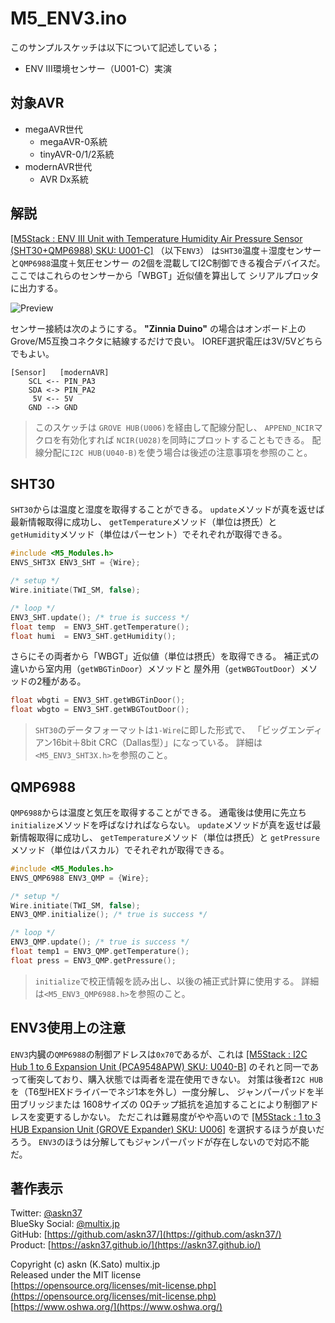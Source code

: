 # M5_ENV3.ino

このサンプルスケッチは以下について記述している；

- ENV III環境センサー（U001-C）実演

## 対象AVR

- megaAVR世代
  - megaAVR-0系統
  - tinyAVR-0/1/2系統
- modernAVR世代
  - AVR Dx系統

## 解説

[[M5Stack : ENV III Unit with Temperature Humidity Air Pressure Sensor (SHT30+QMP6988) SKU: U001-C]](https://shop.m5stack.com/collections/m5-sensor/products/env-iii-unit-with-temperature-humidity-air-pressure-sensor-sht30-qmp6988)
（以下`ENV3`）
は`SHT30`温度＋湿度センサー
と`QMP6988`温度＋気圧センサー
の2個を混載してI2C制御できる複合デバイスだ。
ここではこれらのセンサーから「WBGT」近似値を算出して
シリアルプロッタに出力する。

![Preview](https://askn37.github.io/img/M5_ENV3.png)

センサー接続は次のようにする。
__"Zinnia Duino"__ の場合はオンボード上の
Grove/M5互換コネクタに結線するだけで良い。
IOREF選択電圧は3V/5Vどちらでもよい。

```plain
[Sensor]   [modernAVR]
    SCL <-- PIN_PA3
    SDA <-> PIN_PA2
     5V <-- 5V
    GND --> GND
```

> このスケッチは
`GROVE HUB(U006)`を経由して配線分配し、
`APPEND_NCIR`マクロを有効化すれば
`NCIR(U028)`を同時にプロットすることもできる。
配線分配に`I2C HUB(U040-B)`を使う場合は後述の注意事項を参照のこと。

## SHT30

`SHT30`からは温度と湿度を取得することができる。
`update`メソッドが真を返せば最新情報取得に成功し、
`getTemperature`メソッド（単位は摂氏）と
`getHumidity`メソッド（単位はパーセント）でそれぞれが取得できる。

```c
#include <M5_Modules.h>
ENVS_SHT3X ENV3_SHT = {Wire};

/* setup */
Wire.initiate(TWI_SM, false);

/* loop */
ENV3_SHT.update(); /* true is success */
float temp  = ENV3_SHT.getTemperature();
float humi  = ENV3_SHT.getHumidity();
```

さらにその両者から「WBGT」近似値（単位は摂氏）を取得できる。
補正式の違いから室内用（`getWBGTinDoor`）メソッドと
屋外用（`getWBGToutDoor`）メソッドの2種がある。

```c
float wbgti = ENV3_SHT.getWBGTinDoor();
float wbgto = ENV3_SHT.getWBGToutDoor();
```

> `SHT30`のデータフォーマットは`1-Wire`に即した形式で、
「ビッグエンディアン16bit＋8bit CRC（Dallas型）」になっている。
詳細は`<M5_ENV3_SHT3X.h>`を参照のこと。

## QMP6988

`QMP6988`からは温度と気圧を取得することができる。
通電後は使用に先立ち`initialize`メソッドを呼ばなければならない。
`update`メソッドが真を返せば最新情報取得に成功し、
`getTemperature`メソッド（単位は摂氏）と
`getPressure`メソッド（単位はパスカル）でそれぞれが取得できる。

```c
#include <M5_Modules.h>
ENVS_QMP6988 ENV3_QMP = {Wire};

/* setup */
Wire.initiate(TWI_SM, false);
ENV3_QMP.initialize(); /* true is success */

/* loop */
ENV3_QMP.update(); /* true is success */
float temp1 = ENV3_QMP.getTemperature();
float press = ENV3_QMP.getPressure();
```

> `initialize`で校正情報を読み出し、以後の補正式計算に使用する。
詳細は`<M5_ENV3_QMP6988.h>`を参照のこと。

## ENV3使用上の注意

`ENV3`内臓の`QMP6988`の制御アドレスは`0x70`であるが、これは
[[M5Stack : I2C Hub 1 to 6 Expansion Unit (PCA9548APW) SKU: U040-B]](https://shop.m5stack.com/collections/m5-sensor/products/i2c-hub-1-to-6-expansion-unit-pca9548apw)
のそれと同一であって衝突しており、購入状態では両者を混在使用できない。
対策は後者`I2C HUB`を（T6型HEXドライバーでネジ1本を外し）一度分解し、
ジャンパーパッドを半田ブリッジまたは
1608サイズの 0Ωチップ抵抗を追加することにより制御アドレスを変更するしかない。
ただこれは難易度がやや高いので
[[M5Stack : 1 to 3 HUB Expansion Unit (GROVE Expander) SKU: U006]](https://shop.m5stack.com/products/mini-hub-module)
を選択するほうが良いだろう。
`ENV3`のほうは分解してもジャンパーパッドが存在しないので対応不能だ。

## 著作表示

Twitter: [@askn37](https://twitter.com/askn37) \
BlueSky Social: [@multix.jp](https://bsky.app/profile/multix.jp) \
GitHub: [https://github.com/askn37/](https://github.com/askn37/) \
Product: [https://askn37.github.io/](https://askn37.github.io/)

Copyright (c) askn (K.Sato) multix.jp \
Released under the MIT license \
[https://opensource.org/licenses/mit-license.php](https://opensource.org/licenses/mit-license.php) \
[https://www.oshwa.org/](https://www.oshwa.org/)
